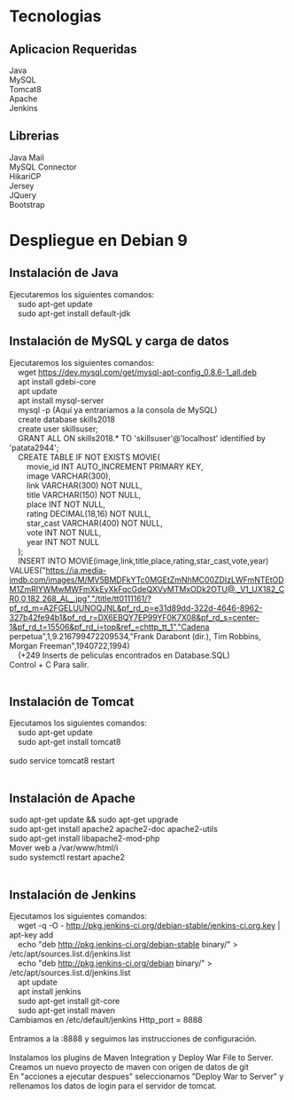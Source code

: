 # Tecnologias
## Aplicacion Requeridas
Java<br/>
MySQL<br/>
Tomcat8<br/>
Apache<br/>
Jenkins<br/>

## Librerias
Java Mail<br/>
MySQL Connector<br/>
HikariCP<br/>
Jersey<br/>
JQuery<br/>
Bootstrap<br/>


# Despliegue en Debian 9
## Instalación de Java
Ejecutaremos los siguientes comandos:<br/>
&nbsp;&nbsp;&nbsp;&nbsp;sudo apt-get update<br/>
&nbsp;&nbsp;&nbsp;&nbsp;sudo apt-get install default-jdk<br/>
	
## Instalación de MySQL y carga de datos
Ejecutaremos los siguientes comandos:<br/>
&nbsp;&nbsp;&nbsp;&nbsp;wget https://dev.mysql.com/get/mysql-apt-config_0.8.6-1_all.deb<br/>
&nbsp;&nbsp;&nbsp;&nbsp;apt install gdebi-core<br/>
&nbsp;&nbsp;&nbsp;&nbsp;apt update<br/>
&nbsp;&nbsp;&nbsp;&nbsp;apt install mysql-server<br/>
&nbsp;&nbsp;&nbsp;&nbsp;mysql -p (Aquí ya entrariamos a la consola de MySQL)<br/>
&nbsp;&nbsp;&nbsp;&nbsp;create database skills2018<br/>
&nbsp;&nbsp;&nbsp;&nbsp;create user skillsuser;<br/>
&nbsp;&nbsp;&nbsp;&nbsp;GRANT ALL ON skills2018.* TO 'skillsuser'@'localhost' identified by 'patata2944';<br/>
&nbsp;&nbsp;&nbsp;&nbsp;CREATE TABLE IF NOT EXISTS MOVIE(<br/>
&nbsp;&nbsp;&nbsp;&nbsp;&nbsp;&nbsp;&nbsp;&nbsp;movie_id INT AUTO_INCREMENT PRIMARY KEY,<br/>
&nbsp;&nbsp;&nbsp;&nbsp;&nbsp;&nbsp;&nbsp;&nbsp;image VARCHAR(300),<br/>
&nbsp;&nbsp;&nbsp;&nbsp;&nbsp;&nbsp;&nbsp;&nbsp;link VARCHAR(300) NOT NULL,<br/>
&nbsp;&nbsp;&nbsp;&nbsp;&nbsp;&nbsp;&nbsp;&nbsp;title VARCHAR(150) NOT NULL,<br/>
&nbsp;&nbsp;&nbsp;&nbsp;&nbsp;&nbsp;&nbsp;&nbsp;place INT NOT NULL,<br/>
&nbsp;&nbsp;&nbsp;&nbsp;&nbsp;&nbsp;&nbsp;&nbsp;rating DECIMAL(18,16) NOT NULL,<br/>
&nbsp;&nbsp;&nbsp;&nbsp;&nbsp;&nbsp;&nbsp;&nbsp;star_cast VARCHAR(400) NOT NULL,<br/>
&nbsp;&nbsp;&nbsp;&nbsp;&nbsp;&nbsp;&nbsp;&nbsp;vote INT NOT NULL,<br/>
&nbsp;&nbsp;&nbsp;&nbsp;&nbsp;&nbsp;&nbsp;&nbsp;year INT NOT NULL<br/>
&nbsp;&nbsp;&nbsp;&nbsp;);<br/>
&nbsp;&nbsp;&nbsp;&nbsp;INSERT INTO MOVIE(image,link,title,place,rating,star_cast,vote,year) VALUES("https://ia.media-imdb.com/images/M/MV5BMDFkYTc0MGEtZmNhMC00ZDIzLWFmNTEtODM1ZmRlYWMwMWFmXkEyXkFqcGdeQXVyMTMxODk2OTU@._V1_UX182_CR0,0,182,268_AL_.jpg","/title/tt0111161/?pf_rd_m=A2FGELUUNOQJNL&pf_rd_p=e31d89dd-322d-4646-8962-327b42fe94b1&pf_rd_r=DX6EBQY7EP99YF0K7X08&pf_rd_s=center-1&pf_rd_t=15506&pf_rd_i=top&ref_=chttp_tt_1","Cadena perpetua",1,9.216799472209534,"Frank Darabont (dir.), Tim Robbins, Morgan Freeman",1940722,1994)<br/>
&nbsp;&nbsp;&nbsp;&nbsp;(+249 Inserts de peliculas encontrados en Database.SQL)<br/>
Control + C Para salir.<br/>
<br/>
## Instalación de Tomcat<br/>
Ejecutamos los siguientes comandos:<br/>
&nbsp;&nbsp;&nbsp;&nbsp;sudo apt-get update<br/>
&nbsp;&nbsp;&nbsp;&nbsp;sudo apt-get install tomcat8<br/>
<br/>
sudo service tomcat8 restart<br/>
<br/>
## Instalación de Apache<br/>
sudo apt-get update && sudo apt-get upgrade<br/>
sudo apt-get install apache2 apache2-doc apache2-utils<br/>
sudo apt-get install libapache2-mod-php<br/>
Mover web a /var/www/html/i<br/>
sudo systemctl restart apache2<br/>
<br/>
## Instalación de Jenkins<br/>
Ejecutamos los siguientes comandos:<br/>
&nbsp;&nbsp;&nbsp;&nbsp;wget -q -O - http://pkg.jenkins-ci.org/debian-stable/jenkins-ci.org.key | apt-key add <br/>
&nbsp;&nbsp;&nbsp;&nbsp;echo "deb http://pkg.jenkins-ci.org/debian-stable binary/" > /etc/apt/sources.list.d/jenkins.list<br/>
&nbsp;&nbsp;&nbsp;&nbsp;echo "deb http://pkg.jenkins-ci.org/debian binary/" > /etc/apt/sources.list.d/jenkins.list<br/>
&nbsp;&nbsp;&nbsp;&nbsp;apt update<br/>
&nbsp;&nbsp;&nbsp;&nbsp;apt install jenkins<br/>
&nbsp;&nbsp;&nbsp;&nbsp;sudo apt-get install git-core<br/>
&nbsp;&nbsp;&nbsp;&nbsp;sudo apt-get install maven<br/>
Cambiamos en /etc/default/jenkins Http_port = 8888<br/>
<br/>
Entramos a la <ip>:8888 y seguimos las instrucciones de configuración.<br/>
<br/>
Instalamos los plugins de Maven Integration y Deploy War File to Server.<br/>
Creamos un nuevo proyecto de maven con origen de datos de git<br/>
En "acciones a ejecutar despues" seleccionamos "Deploy War to Server" y rellenamos los datos de login para el servidor de tomcat.<br/>

	

